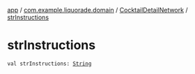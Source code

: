 [app](../../index.md) / [com.example.liquorade.domain](../index.md) / [CocktailDetailNetwork](index.md) / [strInstructions](./str-instructions.md)

# strInstructions

`val strInstructions: `[`String`](https://kotlinlang.org/api/latest/jvm/stdlib/kotlin/-string/index.html)
